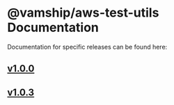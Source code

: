 # @vamship/aws-test-utils Documentation

Documentation for specific releases can be found here:

## [v1.0.0](./@vamship/aws-test-utils/1.0.0/index.html)
## [v1.0.3](./@vamship/aws-test-utils/1.0.3/index.html)
